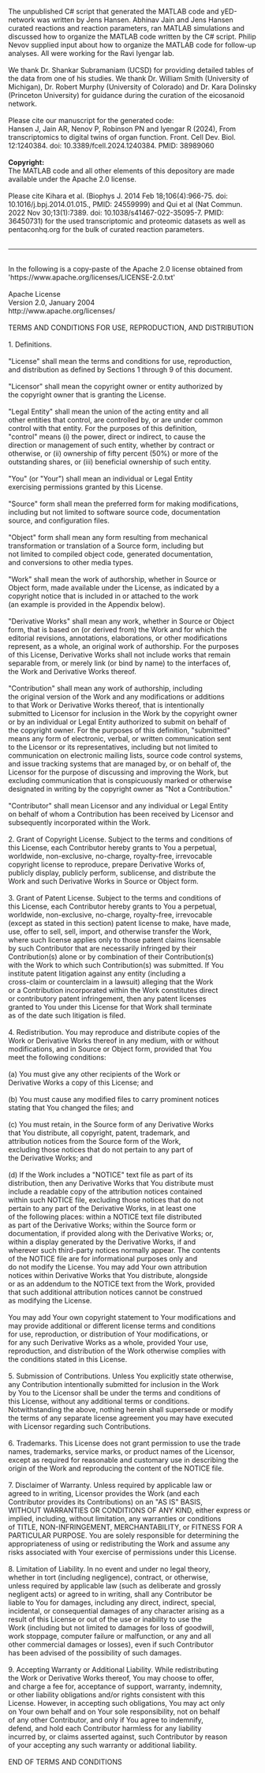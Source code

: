 The unpublished C# script that generated the MATLAB code and yED-network was written by Jens Hansen. Abhinav Jain and Jens Hansen curated reactions and reaction parameters, ran MATLAB simulations and discussed how to organize the MATLAB code written by the C# script. Philip Nevov supplied input about how to organize the MATLAB code for follow-up analyses. All were working for the Ravi Iyengar lab.<br>
<br>
We thank Dr. Shankar Subramaniam (UCSD) for providing detailed tables of the data from one of his studies. We thank Dr. William Smith (University of Michigan), Dr. Robert Murphy (University of Colorado) and Dr. Kara Dolinsky (Princeton University) for guidance during the curation of the eicosanoid network.<br>
<br>
Please cite our manuscript for the generated code:<br>
Hansen J, Jain AR, Nenov P, Robinson PN and Iyengar R (2024), From transcriptomics to digital twins of organ function. Front. Cell Dev. Biol. 12:1240384. doi: 10.3389/fcell.2024.1240384. PMID: 38989060<br>
<br>
<b>Copyright:</b><br>
The MATLAB code and all other elements of this depository are made available under the Apache 2.0 license.<br>
<br>
Please cite Kihara et al. (Biophys J. 2014 Feb 18;106(4):966-75. doi: 10.1016/j.bpj.2014.01.015., PMID: 24559999) and Qui et al (Nat Commun. 2022 Nov 30;13(1):7389. doi: 10.1038/s41467-022-35095-7. PMID: 36450731) for the used transcriptomic and proteomic datasets as well as pentaconhq.org for the bulk of curated reaction parameters. <br>
<br>
- - - - - - - - - - - - - - - - - - - - - - - - - - - - - - - - - - - - - - - - - - - - -
<br>
In the following is a copy-paste of the Apache 2.0 license obtained from 'https://www.apache.org/licenses/LICENSE-2.0.txt'<br>
<br>
 Apache License<br>
                           Version 2.0, January 2004<br>
                        http://www.apache.org/licenses/<br>
<br>
   TERMS AND CONDITIONS FOR USE, REPRODUCTION, AND DISTRIBUTION<br>
<br>
   1. Definitions.<br>
<br>
      "License" shall mean the terms and conditions for use, reproduction,<br>
      and distribution as defined by Sections 1 through 9 of this document.<br>
<br>
      "Licensor" shall mean the copyright owner or entity authorized by<br>
      the copyright owner that is granting the License.<br>
<br>
      "Legal Entity" shall mean the union of the acting entity and all<br>
      other entities that control, are controlled by, or are under common<br>
      control with that entity. For the purposes of this definition,<br>
      "control" means (i) the power, direct or indirect, to cause the<br>
      direction or management of such entity, whether by contract or<br>
      otherwise, or (ii) ownership of fifty percent (50%) or more of the<br>
      outstanding shares, or (iii) beneficial ownership of such entity.<br>
<br>
      "You" (or "Your") shall mean an individual or Legal Entity<br>
      exercising permissions granted by this License.<br>
<br>
      "Source" form shall mean the preferred form for making modifications,<br>
      including but not limited to software source code, documentation<br>
      source, and configuration files.<br>
<br>
      "Object" form shall mean any form resulting from mechanical<br>
      transformation or translation of a Source form, including but<br>
      not limited to compiled object code, generated documentation,<br>
      and conversions to other media types.<br>
<br>
      "Work" shall mean the work of authorship, whether in Source or<br>
      Object form, made available under the License, as indicated by a<br>
      copyright notice that is included in or attached to the work<br>
      (an example is provided in the Appendix below).<br>
<br>
      "Derivative Works" shall mean any work, whether in Source or Object<br>
      form, that is based on (or derived from) the Work and for which the<br>
      editorial revisions, annotations, elaborations, or other modifications<br>
      represent, as a whole, an original work of authorship. For the purposes<br>
      of this License, Derivative Works shall not include works that remain<br>
      separable from, or merely link (or bind by name) to the interfaces of,<br>
      the Work and Derivative Works thereof.<br>
<br>
      "Contribution" shall mean any work of authorship, including<br>
      the original version of the Work and any modifications or additions<br>
      to that Work or Derivative Works thereof, that is intentionally<br>
      submitted to Licensor for inclusion in the Work by the copyright owner<br>
      or by an individual or Legal Entity authorized to submit on behalf of<br>
      the copyright owner. For the purposes of this definition, "submitted"<br>
      means any form of electronic, verbal, or written communication sent<br>
      to the Licensor or its representatives, including but not limited to<br>
      communication on electronic mailing lists, source code control systems,<br>
      and issue tracking systems that are managed by, or on behalf of, the<br>
      Licensor for the purpose of discussing and improving the Work, but<br>
      excluding communication that is conspicuously marked or otherwise<br>
      designated in writing by the copyright owner as "Not a Contribution."<br>
<br>
      "Contributor" shall mean Licensor and any individual or Legal Entity<br>
      on behalf of whom a Contribution has been received by Licensor and<br>
      subsequently incorporated within the Work.<br>
<br>
   2. Grant of Copyright License. Subject to the terms and conditions of<br>
      this License, each Contributor hereby grants to You a perpetual,<br>
      worldwide, non-exclusive, no-charge, royalty-free, irrevocable<br>
      copyright license to reproduce, prepare Derivative Works of,<br>
      publicly display, publicly perform, sublicense, and distribute the<br>
      Work and such Derivative Works in Source or Object form.<br>
<br>
   3. Grant of Patent License. Subject to the terms and conditions of<br>
      this License, each Contributor hereby grants to You a perpetual,<br>
      worldwide, non-exclusive, no-charge, royalty-free, irrevocable<br>
      (except as stated in this section) patent license to make, have made,<br>
      use, offer to sell, sell, import, and otherwise transfer the Work,<br>
      where such license applies only to those patent claims licensable<br>
      by such Contributor that are necessarily infringed by their<br>
      Contribution(s) alone or by combination of their Contribution(s)<br>
      with the Work to which such Contribution(s) was submitted. If You<br>
      institute patent litigation against any entity (including a<br>
      cross-claim or counterclaim in a lawsuit) alleging that the Work<br>
      or a Contribution incorporated within the Work constitutes direct<br>
      or contributory patent infringement, then any patent licenses<br>
      granted to You under this License for that Work shall terminate<br>
      as of the date such litigation is filed.<br>
<br>
   4. Redistribution. You may reproduce and distribute copies of the<br>
      Work or Derivative Works thereof in any medium, with or without<br>
      modifications, and in Source or Object form, provided that You<br>
      meet the following conditions:<br>
<br>
      (a) You must give any other recipients of the Work or<br>
          Derivative Works a copy of this License; and<br>
<br>
      (b) You must cause any modified files to carry prominent notices<br>
          stating that You changed the files; and<br>
<br>
      (c) You must retain, in the Source form of any Derivative Works<br>
          that You distribute, all copyright, patent, trademark, and<br>
          attribution notices from the Source form of the Work,<br>
          excluding those notices that do not pertain to any part of<br>
          the Derivative Works; and<br>
<br>
      (d) If the Work includes a "NOTICE" text file as part of its<br>
          distribution, then any Derivative Works that You distribute must<br>
          include a readable copy of the attribution notices contained<br>
          within such NOTICE file, excluding those notices that do not<br>
          pertain to any part of the Derivative Works, in at least one<br>
          of the following places: within a NOTICE text file distributed<br>
          as part of the Derivative Works; within the Source form or<br>
          documentation, if provided along with the Derivative Works; or,<br>
          within a display generated by the Derivative Works, if and<br>
          wherever such third-party notices normally appear. The contents<br>
          of the NOTICE file are for informational purposes only and<br>
          do not modify the License. You may add Your own attribution<br>
          notices within Derivative Works that You distribute, alongside<br>
          or as an addendum to the NOTICE text from the Work, provided<br>
          that such additional attribution notices cannot be construed<br>
          as modifying the License.<br>
<br>
      You may add Your own copyright statement to Your modifications and<br>
      may provide additional or different license terms and conditions<br>
      for use, reproduction, or distribution of Your modifications, or<br>
      for any such Derivative Works as a whole, provided Your use,<br>
      reproduction, and distribution of the Work otherwise complies with<br>
      the conditions stated in this License.<br>
<br>
   5. Submission of Contributions. Unless You explicitly state otherwise,<br>
      any Contribution intentionally submitted for inclusion in the Work<br>
      by You to the Licensor shall be under the terms and conditions of<br>
      this License, without any additional terms or conditions.<br>
      Notwithstanding the above, nothing herein shall supersede or modify<br>
      the terms of any separate license agreement you may have executed<br>
      with Licensor regarding such Contributions.<br>
<br>
   6. Trademarks. This License does not grant permission to use the trade<br>
      names, trademarks, service marks, or product names of the Licensor,<br>
      except as required for reasonable and customary use in describing the<br>
      origin of the Work and reproducing the content of the NOTICE file.<br>
<br>
   7. Disclaimer of Warranty. Unless required by applicable law or<br>
      agreed to in writing, Licensor provides the Work (and each<br>
      Contributor provides its Contributions) on an "AS IS" BASIS,<br>
      WITHOUT WARRANTIES OR CONDITIONS OF ANY KIND, either express or<br>
      implied, including, without limitation, any warranties or conditions<br>
      of TITLE, NON-INFRINGEMENT, MERCHANTABILITY, or FITNESS FOR A<br>
      PARTICULAR PURPOSE. You are solely responsible for determining the<br>
      appropriateness of using or redistributing the Work and assume any<br>
      risks associated with Your exercise of permissions under this License.<br>
<br>
   8. Limitation of Liability. In no event and under no legal theory,<br>
      whether in tort (including negligence), contract, or otherwise,<br>
      unless required by applicable law (such as deliberate and grossly<br>
      negligent acts) or agreed to in writing, shall any Contributor be<br>
      liable to You for damages, including any direct, indirect, special,<br>
      incidental, or consequential damages of any character arising as a<br>
      result of this License or out of the use or inability to use the<br>
      Work (including but not limited to damages for loss of goodwill,<br>
      work stoppage, computer failure or malfunction, or any and all<br>
      other commercial damages or losses), even if such Contributor<br>
      has been advised of the possibility of such damages.<br>
<br>
   9. Accepting Warranty or Additional Liability. While redistributing<br>
      the Work or Derivative Works thereof, You may choose to offer,<br>
      and charge a fee for, acceptance of support, warranty, indemnity,<br>
      or other liability obligations and/or rights consistent with this<br>
      License. However, in accepting such obligations, You may act only<br>
      on Your own behalf and on Your sole responsibility, not on behalf<br>
      of any other Contributor, and only if You agree to indemnify,<br>
      defend, and hold each Contributor harmless for any liability<br>
      incurred by, or claims asserted against, such Contributor by reason<br>
      of your accepting any such warranty or additional liability.<br>
<br>
   END OF TERMS AND CONDITIONS<br>
